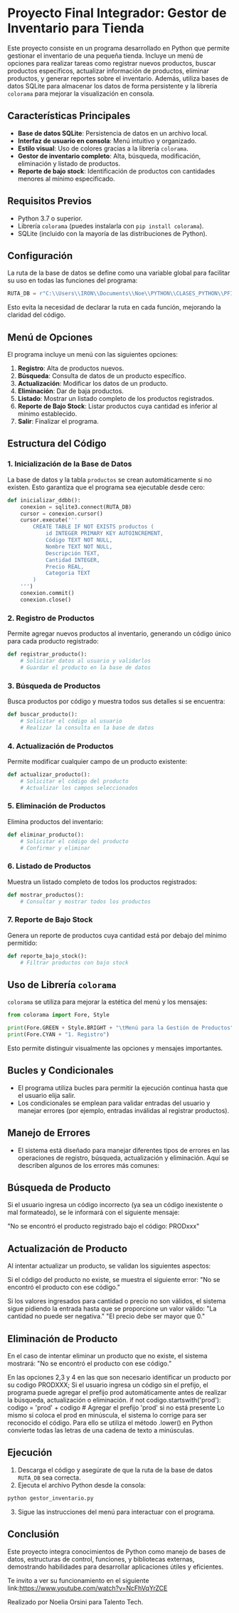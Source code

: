 # Proyecto Final Integrador: Gestor de Inventario para Tienda

Este proyecto consiste en un programa desarrollado en Python que permite gestionar el inventario de una pequeña tienda. 
Incluye un menú de opciones para realizar tareas como registrar nuevos productos, buscar productos específicos, actualizar información de productos, eliminar productos, y generar reportes sobre el inventario. 
Además, utiliza bases de datos SQLite para almacenar los datos de forma persistente y la librería `colorama` para mejorar la visualización en consola.

## Características Principales
- **Base de datos SQLite**: Persistencia de datos en un archivo local.
- **Interfaz de usuario en consola**: Menú intuitivo y organizado.
- **Estilo visual**: Uso de colores gracias a la librería `colorama`.
- **Gestor de inventario completo**: Alta, búsqueda, modificación, eliminación y listado de productos.
- **Reporte de bajo stock**: Identificación de productos con cantidades menores al mínimo especificado.

## Requisitos Previos
- Python 3.7 o superior.
- Librería `colorama` (puedes instalarla con `pip install colorama`).
- SQLite (incluido con la mayoría de las distribuciones de Python).

## Configuración
La ruta de la base de datos se define como una variable global para facilitar su uso en todas las funciones del programa:
```python
RUTA_DB = r"C:\\Users\\IRON\\Documents\\Noe\\PYTHON\\CLASES_PYTHON\\PFI\\inventario.db"
```
Esto evita la necesidad de declarar la ruta en cada función, mejorando la claridad del código.

## Menú de Opciones
El programa incluye un menú con las siguientes opciones:
1. **Registro**: Alta de productos nuevos.
2. **Búsqueda**: Consulta de datos de un producto específico.
3. **Actualización**: Modificar los datos de un producto.
4. **Eliminación**: Dar de baja productos.
5. **Listado**: Mostrar un listado completo de los productos registrados.
6. **Reporte de Bajo Stock**: Listar productos cuya cantidad es inferior al mínimo establecido.
7. **Salir**: Finalizar el programa.

## Estructura del Código
### 1. Inicialización de la Base de Datos
La base de datos y la tabla `productos` se crean automáticamente si no existen. Esto garantiza que el programa sea ejecutable desde cero:
```python
def inicializar_ddbb():
    conexion = sqlite3.connect(RUTA_DB)
    cursor = conexion.cursor()
    cursor.execute('''
        CREATE TABLE IF NOT EXISTS productos (
            id INTEGER PRIMARY KEY AUTOINCREMENT,
            Código TEXT NOT NULL,
            Nombre TEXT NOT NULL,
            Descripción TEXT,
            Cantidad INTEGER,
            Precio REAL,
            Categoria TEXT
        )
    ''')
    conexion.commit()
    conexion.close()
```

### 2. Registro de Productos
Permite agregar nuevos productos al inventario, generando un código único para cada producto registrado:
```python
def registrar_producto():
    # Solicitar datos al usuario y validarlos
    # Guardar el producto en la base de datos
```

### 3. Búsqueda de Productos
Busca productos por código y muestra todos sus detalles si se encuentra:
```python
def buscar_producto():
    # Solicitar el código al usuario
    # Realizar la consulta en la base de datos
```

### 4. Actualización de Productos
Permite modificar cualquier campo de un producto existente:
```python
def actualizar_producto():
    # Solicitar el código del producto
    # Actualizar los campos seleccionados
```

### 5. Eliminación de Productos
Elimina productos del inventario:
```python
def eliminar_producto():
    # Solicitar el código del producto
    # Confirmar y eliminar
```

### 6. Listado de Productos
Muestra un listado completo de todos los productos registrados:
```python
def mostrar_productos():
    # Consultar y mostrar todos los productos
```

### 7. Reporte de Bajo Stock
Genera un reporte de productos cuya cantidad está por debajo del mínimo permitido:
```python
def reporte_bajo_stock():
    # Filtrar productos con bajo stock
```

## Uso de Librería `colorama`
`colorama` se utiliza para mejorar la estética del menú y los mensajes:
```python
from colorama import Fore, Style

print(Fore.GREEN + Style.BRIGHT + "\tMenú para la Gestión de Productos")
print(Fore.CYAN + "1. Registro")
```
Esto permite distinguir visualmente las opciones y mensajes importantes.

## Bucles y Condicionales
- El programa utiliza bucles para permitir la ejecución continua hasta que el usuario elija salir.
- Los condicionales se emplean para validar entradas del usuario y manejar errores (por ejemplo, entradas inválidas al registrar productos).

## Manejo de Errores
- El sistema está diseñado para manejar diferentes tipos de errores en las operaciones de registro, búsqueda, actualización y eliminación. 
Aquí se describen algunos de los errores más comunes:

## Búsqueda de Producto
Si el usuario ingresa un código incorrecto (ya sea un código inexistente o mal formateado), se le informará con el siguiente mensaje:

"No se encontró el producto registrado bajo el código: PRODxxx"

## Actualización de Producto
Al intentar actualizar un producto, se validan los siguientes aspectos:

Si el código del producto no existe, se muestra el siguiente error:
"No se encontró el producto con ese código."

Si los valores ingresados para cantidad o precio no son válidos, el sistema sigue pidiendo la entrada hasta que se proporcione un valor válido:
"La cantidad no puede ser negativa."
"El precio debe ser mayor que 0."

## Eliminación de Producto
En el caso de intentar eliminar un producto que no existe, el sistema mostrará:
"No se encontró el producto con ese código."

En las opciones 2,3 y 4 en las que son necesario identificar un producto por su codigo PRODXXX; Si el usuario ingresa un código sin el prefijo, el programa puede agregar el prefijo prod automáticamente antes de realizar la búsqueda, actualización o eliminación. 
if not codigo.startswith('prod'):
            codigo = 'prod' + codigo  # Agregar el prefijo 'prod' si no está presente
Lo mismo si coloca el prod en minúscula, el sistema lo corrige para ser reconocido el código.
Para ello se utiliza el método .lower() en Python convierte todas las letras de una cadena de texto a minúsculas.

## Ejecución
1. Descarga el código y asegúrate de que la ruta de la base de datos `RUTA_DB` sea correcta.
2. Ejecuta el archivo Python desde la consola:
```bash
python gestor_inventario.py
```
3. Sigue las instrucciones del menú para interactuar con el programa.

## Conclusión
Este proyecto integra conocimientos de Python como manejo de bases de datos, estructuras de control, funciones, y bibliotecas externas, demostrando habilidades para desarrollar aplicaciones útiles y eficientes.

Te invito a ver su funcionamiento en el siguiente link:https://www.youtube.com/watch?v=NcFhVqYrZCE

Realizado por Noelia Orsini para Talento Tech.
